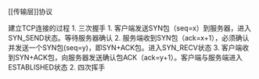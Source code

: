 [[传输层]]协议

建立TCP连接的过程
	1. 三次握手
		1. 客户端发送SYN包（seq=x）到服务器，进入SYN_SEND状态。等待服务器确认
		2. 服务端收到SYN包（ack=x+1），必须确认并发送一个SYN包(seq=y)，即SYN+ACK包。进入SYN_RECV状态
		3. 客户端收到SYN+ACK包，向服务器发送确认包ACK（ack=y+1）。客户端与服务端进入ESTABLISHED状态
	2. 四次挥手
